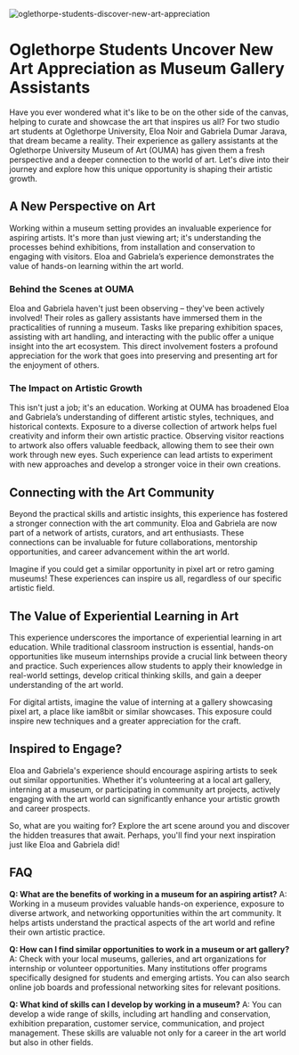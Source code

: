 ![oglethorpe-students-discover-new-art-appreciation](https://images.pexels.com/photos/21832916/pexels-photo-21832916.jpeg?auto=compress&cs=tinysrgb&fit=crop&h=627&w=1200)

# Oglethorpe Students Uncover New Art Appreciation as Museum Gallery Assistants

Have you ever wondered what it's like to be on the other side of the canvas, helping to curate and showcase the art that inspires us all? For two studio art students at Oglethorpe University, Eloa Noir and Gabriela Dumar Jarava, that dream became a reality. Their experience as gallery assistants at the Oglethorpe University Museum of Art (OUMA) has given them a fresh perspective and a deeper connection to the world of art. Let's dive into their journey and explore how this unique opportunity is shaping their artistic growth.

## A New Perspective on Art

Working within a museum setting provides an invaluable experience for aspiring artists. It's more than just viewing art; it's understanding the processes behind exhibitions, from installation and conservation to engaging with visitors. Eloa and Gabriela’s experience demonstrates the value of hands-on learning within the art world. 

### Behind the Scenes at OUMA

Eloa and Gabriela haven't just been observing – they've been actively involved! Their roles as gallery assistants have immersed them in the practicalities of running a museum. Tasks like preparing exhibition spaces, assisting with art handling, and interacting with the public offer a unique insight into the art ecosystem. This direct involvement fosters a profound appreciation for the work that goes into preserving and presenting art for the enjoyment of others.

### The Impact on Artistic Growth

This isn't just a job; it's an education. Working at OUMA has broadened Eloa and Gabriela’s understanding of different artistic styles, techniques, and historical contexts. Exposure to a diverse collection of artwork helps fuel creativity and inform their own artistic practice. Observing visitor reactions to artwork also offers valuable feedback, allowing them to see their own work through new eyes. Such experience can lead artists to experiment with new approaches and develop a stronger voice in their own creations.

## Connecting with the Art Community

Beyond the practical skills and artistic insights, this experience has fostered a stronger connection with the art community. Eloa and Gabriela are now part of a network of artists, curators, and art enthusiasts. These connections can be invaluable for future collaborations, mentorship opportunities, and career advancement within the art world.

Imagine if you could get a similar opportunity in pixel art or retro gaming museums! These experiences can inspire us all, regardless of our specific artistic field.

## The Value of Experiential Learning in Art

This experience underscores the importance of experiential learning in art education. While traditional classroom instruction is essential, hands-on opportunities like museum internships provide a crucial link between theory and practice. Such experiences allow students to apply their knowledge in real-world settings, develop critical thinking skills, and gain a deeper understanding of the art world.

For digital artists, imagine the value of interning at a gallery showcasing pixel art, a place like iam8bit or similar showcases. This exposure could inspire new techniques and a greater appreciation for the craft.

## Inspired to Engage?

Eloa and Gabriela's experience should encourage aspiring artists to seek out similar opportunities. Whether it's volunteering at a local art gallery, interning at a museum, or participating in community art projects, actively engaging with the art world can significantly enhance your artistic growth and career prospects.

So, what are you waiting for? Explore the art scene around you and discover the hidden treasures that await. Perhaps, you'll find your next inspiration just like Eloa and Gabriela did!

## FAQ

**Q: What are the benefits of working in a museum for an aspiring artist?**
A: Working in a museum provides valuable hands-on experience, exposure to diverse artwork, and networking opportunities within the art community. It helps artists understand the practical aspects of the art world and refine their own artistic practice.

**Q: How can I find similar opportunities to work in a museum or art gallery?**
A: Check with your local museums, galleries, and art organizations for internship or volunteer opportunities. Many institutions offer programs specifically designed for students and emerging artists. You can also search online job boards and professional networking sites for relevant positions.

**Q: What kind of skills can I develop by working in a museum?**
A: You can develop a wide range of skills, including art handling and conservation, exhibition preparation, customer service, communication, and project management. These skills are valuable not only for a career in the art world but also in other fields.
